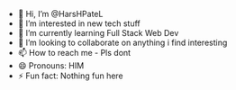 - 👋 Hi, I’m @HarsHPateL
- 👀 I’m interested in new tech stuff
- 🌱 I’m currently learning Full Stack Web Dev
- 💞️ I’m looking to collaborate on anything i find interesting
- 📫 How to reach me - Pls dont
- 😄 Pronouns: HIM
- ⚡ Fun fact: Nothing fun here

<!---
xxHarsHPateLxx/xxHarsHPateLxx is a ✨ special ✨ repository because its `README.md` (this file) appears on your GitHub profile.
You can click the Preview link to take a look at your changes.
--->
